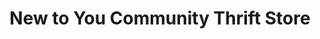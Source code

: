 ---
title: "New to You Community Thrift Store"
url: /kells/new-to-you-community-thrift-store/
shop: Gebrauchtwaren
---